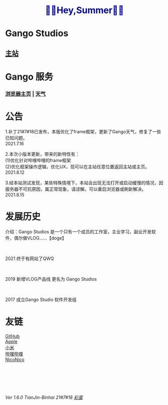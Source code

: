 <html>
  <head>
    <meta charset = 'gb2312'/>
    <!--<link rel="icon" href="image/GANGOpng.ico" type="image/x-icon"/>-->
  </head>
  <body>
    <h1 style = "color:Navy;" align = "center">🌴🌴Hey,Summer🌴🌴</h1>
    <h1>Gango Studios</h1>
      <h2><a href = "Frameset.html">主站</a>
        <br/>   
    <h1>Gango 服务</h1>
    <h3><a href = "serves/blank.html">浏览器主页</a>     |   <a href = "serves/weather.html">天气</a>
        <br/>
    </h3>
    <h1>公告</h1>
      <p>   1.补丁21#7#18已发布，本版优化了frame框架，更新了Gango天气，修复了一些已知问题。<br/>        2021.7.16</p>
      <p>   2.本次小版本更新，带来的新特性有：<br/>(1)优化针对哔哩哔哩的frame框架<br/>(2)优化框架操作逻辑，优化UX，现可以在主站任意位置返回主站或主页。<br/>        2021.8.12</p>
      <p>   3.经本站测试发现，某些特殊情境下，本站会出现无法打开或启动缓慢的情况，因服务器不可抗原因，属正常现象，请谅解。可以重启浏览器或刷新解决。<br/>        2021.8.15</p>
    <h1>发展历史</h1>
    <p>介绍：Gango Studios 是一个只有一个成员的工作室，主业学习，副业开发软件，偶尔做VLOG......【doge】</p>
    <br/>
      <p>2021    终于有网站了QWQ</p>
    <br/>
      <p>2019    新增VLOG产品线 更名为 Gango Studios</p>
       <br/>
      <p>2017    成立Gango Studio 软件开发组</p>
    <h1>友链</h1>
      <p>
        <a href = "https://www.github.com">GitHub</a>
        <br/>
        <a href = "https://www.apple.com">Apple</a>
        <br/>
        <a href = "https://www.mi.com">小米</a>
        <br/>
        <a href = "https://www.bilibili.com">哔哩哔哩</a>
        <br/>
        <a href = "https://www.nicovideo.jp">NicoNico</a>
      </p>
    <br/> 
    <br/>
    <br/>
    <br/>
    <h6>Ver 1.6.0  TianJin-Binhai    21#7#18    <a href = "stinger/mainpage.html">彩蛋</a></h6>
  <!--</body>-->
<!--</html>-->
<!-- Developed by Gango Studios , Sam Mu  -->
